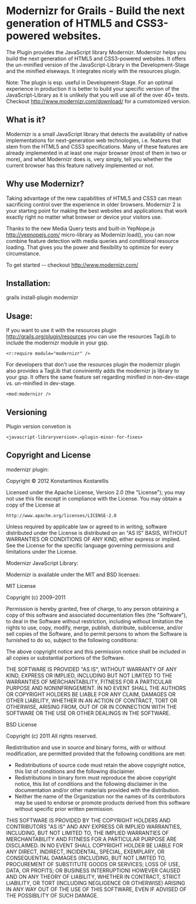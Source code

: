 Modernizr for Grails - Build the next generation of HTML5 and CSS3-powered websites.
===

The Plugin provides the JavaScript library Modernizr. Modernizr helps you build the next generation of HTML5 and CSS3-powered websites.
It offers the un-minified version of the JavaScript-Library in the Development-Stage and the minified elseways.
It integrates nicely with the resources plugin.

Note: The plugin is esp. useful in Development-Stage. For an optimal experience in production it is better to build your specific version 
of the JavaScript-Library as it is unlikely that you will use all of the over 40+ tests. Checkout http://www.modernizr.com/download/ for a cumstomized version.

What is it?
---
Modernizr is a small JavaScript library that detects the availability of native implementations for next-generation web technologies, i.e. features that stem from the HTML5 and CSS3 specifications. Many of these features are already implemented in at least one major browser (most of them in two or more), and what Modernizr does is, very simply, tell you whether the current browser has this feature natively implemented or not.

Why use Modernizr?
---
Taking advantage of the new capabilities of HTML5 and CSS3 can mean sacrificing control over the experience in older browsers. Modernizr 2 is your starting point for making the best websites and applications that work exactly right no matter what browser or device your visitors use.

Thanks to the new Media Query tests and built-in YepNope.js http://yepnopejs.com/ micro-library as Modernizr.load(), you can now combine feature detection with media queries and conditional resource loading. That gives you the power and flexibility to optimize for every circumstance.

To get started -- checkout http://www.modernizr.com/

Installation:
---
grails install-plugin modernizr

Usage:
---
If you want to use it with the resources plugin http://grails.org/plugin/resources you can use the resources TagLib to include the modernizr module in your gsp.

	<r:require module="modernizr" />

For developers that don't use the resources plugin the modernizr plugin also provides a TagLib that conviniently adds the modernizr js library to your gsp. It
offers the same feature set regarding minified in non-dev-stage vs. un-minified in dev-stage.

	<mod:modernizr />

Versioning
---
Plugin version convetion is 

	<javascript-libraryversion>.<plugin-minor-for-fixes>

Copyright and License
---

modernizr plugin:

Copyright © 2012 Konstantinos Kostarellis

Licensed under the Apache License, Version 2.0 (the "License");
you may not use this file except in compliance with the License.
You may obtain a copy of the License at

    http://www.apache.org/licenses/LICENSE-2.0

Unless required by applicable law or agreed to in writing, software
distributed under the License is distributed on an "AS IS" BASIS,
WITHOUT WARRANTIES OR CONDITIONS OF ANY KIND, either express or implied.
See the License for the specific language governing permissions and
limitations under the License.

Modernizr JavaScript Library:

Modernizr is available under the MIT and BSD licenses:

MIT License

Copyright (c) 2009–2011

Permission is hereby granted, free of charge, to any person obtaining a copy
of this software and associated documentation files (the "Software"), to deal
in the Software without restriction, including without limitation the rights
to use, copy, modify, merge, publish, distribute, sublicense, and/or sell
copies of the Software, and to permit persons to whom the Software is
furnished to do so, subject to the following conditions:

The above copyright notice and this permission notice shall be included in
all copies or substantial portions of the Software.

THE SOFTWARE IS PROVIDED "AS IS", WITHOUT WARRANTY OF ANY KIND, EXPRESS OR
IMPLIED, INCLUDING BUT NOT LIMITED TO THE WARRANTIES OF MERCHANTABILITY,
FITNESS FOR A PARTICULAR PURPOSE AND NONINFRINGEMENT. IN NO EVENT SHALL THE
AUTHORS OR COPYRIGHT HOLDERS BE LIABLE FOR ANY CLAIM, DAMAGES OR OTHER
LIABILITY, WHETHER IN AN ACTION OF CONTRACT, TORT OR OTHERWISE, ARISING FROM,
OUT OF OR IN CONNECTION WITH THE SOFTWARE OR THE USE OR OTHER DEALINGS IN
THE SOFTWARE.

BSD License

Copyright (c) 2011
All rights reserved.

Redistribution and use in source and binary forms, with or without
modification, are permitted provided that the following conditions are met:
  * Redistributions of source code must retain the above copyright
    notice, this list of conditions and the following disclaimer.
  * Redistributions in binary form must reproduce the above copyright
    notice, this list of conditions and the following disclaimer in the
    documentation and/or other materials provided with the distribution.
  * Neither the name of the Organization nor the
    names of its contributors may be used to endorse or promote products
    derived from this software without specific prior written permission.

THIS SOFTWARE IS PROVIDED BY THE COPYRIGHT HOLDERS AND CONTRIBUTORS "AS IS" AND
ANY EXPRESS OR IMPLIED WARRANTIES, INCLUDING, BUT NOT LIMITED TO, THE IMPLIED
WARRANTIES OF MERCHANTABILITY AND FITNESS FOR A PARTICULAR PURPOSE ARE
DISCLAIMED. IN NO EVENT SHALL COPYRIGHT HOLDER BE LIABLE FOR ANY
DIRECT, INDIRECT, INCIDENTAL, SPECIAL, EXEMPLARY, OR CONSEQUENTIAL DAMAGES
(INCLUDING, BUT NOT LIMITED TO, PROCUREMENT OF SUBSTITUTE GOODS OR SERVICES;
LOSS OF USE, DATA, OR PROFITS; OR BUSINESS INTERRUPTION) HOWEVER CAUSED AND
ON ANY THEORY OF LIABILITY, WHETHER IN CONTRACT, STRICT LIABILITY, OR TORT
(INCLUDING NEGLIGENCE OR OTHERWISE) ARISING IN ANY WAY OUT OF THE USE OF THIS
SOFTWARE, EVEN IF ADVISED OF THE POSSIBILITY OF SUCH DAMAGE.

